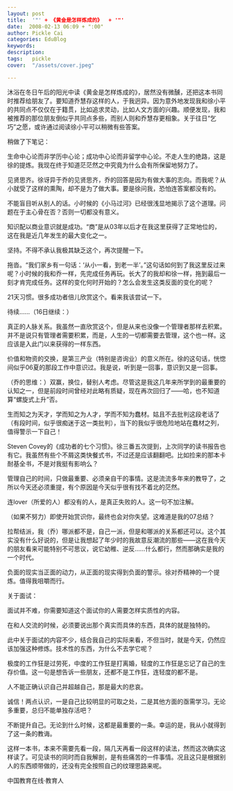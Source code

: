 ```yaml
---
layout: post  
title:  '"' + 《黄金是怎样炼成的》  + '"'
date:  2008-02-13 06:09 + ":00" 
author: Pickle Cai  
categories: EduBlog  
keywords: 
description:   
tags:	pickle   
cover:  "/assets/cover.jpeg"  

---  
```

    
沐浴在冬日午后的阳光中读《黄金是怎样炼成的》，居然没有微醺，还把这本书同时推荐给朋友了。要知道乔慧存这样的人，于我迥异。因为意外地发现我和徐小平的共同点不仅仅在于籍贯，比如追求灵动，比如人文方面的兴趣。顺便发现，我和被推荐的那位朋友倒似乎共同点多些，而别人则和乔慧存更相象。关于往日“乞巧”之愿，或许通过阅读徐小平可以稍微有些答案。



稍做了下笔记：





生命中心论而非学历中心论；成功中心论而非留学中心论。不走人生的绝路，这是徐的提炼。我现在终于知道茫茫然之中究竟为什么会有所保留地努力了。 

见贤思齐。徐讶异于乔的见贤思齐，乔的回答是因为有做大事的志向。而我呢？从小就受了这样的熏陶，却不是为了做大事。要是徐问我，恐怕连答案都没有的。 

不能盲目听从别人的话。小时候的《小马过河》已经很浅显地揭示了这个道理。问题在于主心骨在否？否则一切都没有意义。 

知识配以商业意识就是成功。“商”是从03年以后才在我这里获得了正常地位的，这在我是近几年发生的最大变化之一。 

坚持。不得不承认我极其缺乏这个，再次提醒一下。 

拖沓。“我们家乡有一句话：‘从小一看，到老一半’。”这句话如何到了我这里反过来呢？小时候的我和乔一样，先完成任务再玩。长大了的我却和徐一样，拖到最后一刻才肯完成任务。这样的变化何时开始的？怎么会发生这类反面的变化的呢？ 

21天习惯。很多成功者倍儿欣赏这个。看来我该尝试一下。

待续……（16日继续：）





真正的人脉关系。我虽然一直欣赏这个，但是从来也没像一个管理者那样去积累。并不是说只有管理者需要积累，而是，人生的一切都需要去管理，这个也一样。这应该是入此门以来获得的一样东西。 

价值和物资的交换，是第三产业（特别是咨询业）的意义所在。徐的这句话，恍惚间似乎06夏的那段工作中意识过。我是说，听到是一回事，意识到又是一回事。 

（乔的思维：）双赢，换位，替别人考虑。尽管这是我这几年来所学到的最重要的认知之一，但是前段时间曾经对此略有质疑，现在再次回归了——哈，也不知道算“螺旋式上升”否。 

生而知之为天才，学而知之为人才，学而不知为蠢材。姑且不去批判这段老话了（有段时间，似乎很痴迷于这一类批判），当下的我似乎很危险地站在蠢材之列，值得警示一下自己！ 

Steven Covey的《成功者的七个习惯》。徐三番五次提到，上次同学的读书报告也有它。我虽然有些个不屑这类快餐式书，不过还是应该翻翻吧。比如捡来的那本卡耐基全书，不是对我挺有影响么？ 

管理自己的时间，只做最重要、必须亲自干的事情。这是流流多年来的教导了，之所以今天还必须重提，有个原因是今天似乎很有找不着北的茫然。 

连lover（所爱的人）都没有的人，是真正失败的人。这一句不加注解。 

（如果不努力）即使开始赏识你，最终也会对你失望。这难道是我的07总结？ 

拉帮结派，我（乔）哪派都不是，自己一派，但是和哪派的关系都还可以。这个其实没有什么好说的，但是让我想起了年少时的我故意反潮流的那些——这在我今天的朋友看来可能特别不可思议，说它幼稚、逆反……什么都行，然而那确实是我的一个时代。 

负面的现实当正面的动力，从正面的现实得到负面的警示。徐对乔精神的一个提炼。值得我咀嚼而行。 

关于面试： 



面试并不难，你需要知道这个面试你的人需要怎样实质性的内容。 

在和人交流的时候，必须要说出那个真实而具体的东西，具体的就是独特的。 

此中关于面试的内容不少，结合我自己的实际来看，不但当时，就是今天，仍然应该加强这种修炼。技术性的东西，为什么不去学它呢？

极度的工作狂是过劳死，中度的工作狂是打离婚，轻度的工作狂是忘记了自己的生存价值。这一句是想告诉一些朋友，还都不是工作狂，连轻度的都不是。 

人不能正确认识自己并超越自己，那是最大的悲哀。 

诚信！两点认识，一是自己比较明显的可取之处，二是其他方面的亟需学习。无论多重要，总归不能单独存活吧？ 

不断提升自己。无论到什么时候，这都是最重要的一条。幸运的是，我从小就得到了这一条的教诲。

这样一本书，本来不需要先看一段，隔几天再看一段这样的读法，然而这次确实这样读了。可见读书的同时而自我解剖，是有些痛苦的一件事情。况且这只是根据别人的东西顺带做的，还没有完全按照自己的纹理思路来呢。



		    
 中国教育在线·教育人

